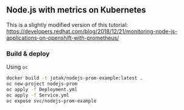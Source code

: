 ## Node.js with metrics on Kubernetes

This is a slightly modified version of this tutorial: https://developers.redhat.com/blog/2018/12/21/monitoring-node-js-applications-on-openshift-with-prometheus/

### Build & deploy

Using `oc`

```bash
docker build -t jotak/nodejs-prom-example:latest .
oc new-project nodejs-prom
oc apply -f Deployment.yml
oc apply -f Service.yml
oc expose svc/nodejs-prom-example
```
